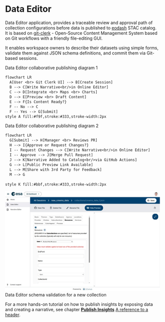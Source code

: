 # Data Editor

Data Editor application, provides a traceable review and approval path of collection configurations before data is published to [eodash](https://eodash.org) STAC catalog.
It is based on [git-clerk](https://github.com/EOX-A/git-clerk) - Open-Source Content Management System based on Git workflows with a friendly file-editing GUI.

It enables workspace owners to describe their datasets using simple forms, validate them against JSON schema definitions, and commit them via Git-based sessions.


Data Editor collaborative publishing diagram 1
```{mermaid}
flowchart LR
  A[User <br> Git Clerk UI] --> B[Create Session]
  B --> C[Write Narrative<br/>in Online Editor]
  C --> D[Integrate <br> Maps <br> Charts]
  D --> E[Preview <br> Draft Content]
  E --> F{Is Content Ready?}
  F -- No --> C
  F -- Yes --> G[Submit]
style A fill:#f9f,stroke:#333,stroke-width:2px
```

Data Editor collaborative publishing diagram 2
```{mermaid}
flowchart LR
  G[Submit] --> H[Manager <br> Reviews PR]
  H --> I{Approve or Request Changes?}
  I -- Request Changes --> C[Write Narrative<br/>in Online Editor]
  I -- Approve --> J[Merge Pull Request]
  J --> K[Narrative Added to Catalog<br/>via GitHub Actions]
  G --> L[Public Preview Link Available]
  L --> M[Share with 3rd Party for Feedback]
  M --> G

style K fill:#bbf,stroke:#333,stroke-width:2px
```

![data_editor](assets/data_editor.png)
Data Editor schema validation for a new collection

For a more hands-on tutorial on how to publish insights by exposing data and creating a narrative, see chapter [**Publish Insights**](../use_cases/publish_insights.md)
[A reference to a header](#targeting-headers).
